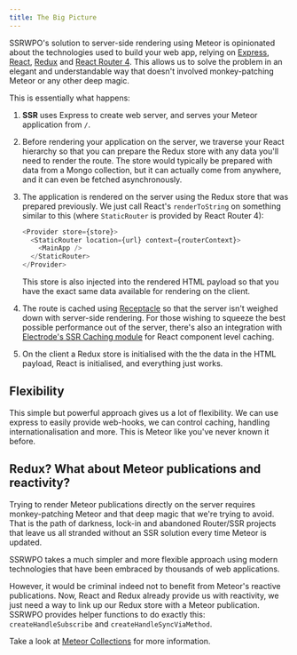 ```yaml
---
title: The Big Picture
---
```


SSRWPO's solution to server-side rendering using Meteor is opinionated about the technologies
used to build your web app, relying on [Express](http://expressjs.com), [React](https://facebook.github.io/react/),
[Redux](http://redux.js.org) and [React Router 4](https://reacttraining.com/react-router/). This allows
us to solve the problem in an elegant and understandable way that doesn't involved monkey-patching Meteor
or any other deep magic.

This is essentially what happens:

1. **SSR** uses Express to create web server, and serves your Meteor application from `/`.

2. Before rendering your application on the server, we traverse your React hierarchy
   so that you can prepare the Redux store with any data you'll need to render the route.
   The store would typically be prepared with data from a Mongo collection, but it can actually come from anywhere,
   and it can even be fetched asynchronously.

3. The application is rendered on the server using the Redux store that was prepared previously. We just call
   React's `renderToString` on something similar to this (where `StaticRouter` is provided by React Router 4):

   ````js
   <Provider store={store}>
     <StaticRouter location={url} context={routerContext}>
       <MainApp />
     </StaticRouter>
   </Provider>
   ````

   This store is also injected into the rendered HTML payload so that you have the exact same data available for
   rendering on the client.

4. The route is cached using [Receptacle](https://github.com/DylanPiercey/receptacle) so that the server isn't weighed
   down with server-side rendering. For those wishing to squeeze the best possible performance out of the server,
   there's also an integration with [Electrode's SSR Caching module](https://github.com/electrode-io/electrode-react-ssr-caching)
   for React component level caching.

5. On the client a Redux store is initialised with the the data in the HTML payload, React is initialised, and everything
   just works.

## Flexibility

This simple but powerful approach gives us a lot of flexibility. We can use express to easily provide web-hooks,
we can control caching, handling internationalisation and more. This is Meteor like you've never known it before.

## Redux? What about Meteor publications and reactivity?

Trying to render Meteor publications directly on the server requires monkey-patching Meteor and that deep magic that
we're trying to avoid. That is the path of darkness, lock-in and abandoned Router/SSR projects that leave us all stranded
without an SSR solution every time Meteor is updated.

SSRWPO takes a much simpler and more flexible approach using modern technologies that have been embraced by thousands
of web applications.

However, it would be criminal indeed not to benefit from Meteor's reactive publications. Now, React and Redux already
provide us with reactivity, we just need a way to link up our Redux store with a Meteor publication. SSRWPO provides helper
functions to do exactly this: `createHandleSubscribe` and `createHandleSyncViaMethod`.

Take a look at [Meteor Collections](../meteor-collections/) for more information.
